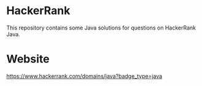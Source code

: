 # HackerRank
This repository contains some Java solutions for questions on HackerRank Java.

# Website
https://www.hackerrank.com/domains/java?badge_type=java
